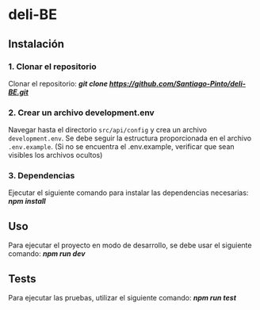 # deli-BE

## Instalación

### 1. Clonar el repositorio

Clonar el repositorio: **_git clone https://github.com/Santiago-Pinto/deli-BE.git_**

### 2. Crear un archivo development.env

Navegar hasta el directorio `src/api/config` y crea un archivo `development.env`. Se debe seguir la estructura proporcionada en el archivo `.env.example`. (Si no se encuentra el .env.example, verificar que sean visibles los archivos ocultos)

### 3. Dependencias

Ejecutar el siguiente comando para instalar las dependencias necesarias: **_npm install_**

## Uso

Para ejecutar el proyecto en modo de desarrollo, se debe usar el siguiente comando: **_npm run dev_**

## Tests

Para ejecutar las pruebas, utilizar el siguiente comando: **_npm run test_**


